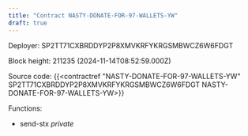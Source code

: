 ```yaml
---
title: "Contract NASTY-DONATE-FOR-97-WALLETS-YW"
draft: true
---
```

Deployer: SP2TT71CXBRDDYP2P8XMVKRFYKRGSMBWCZ6W6FDGT


 



Block height: 211235 (2024-11-14T08:52:59.000Z)

Source code: {{<contractref "NASTY-DONATE-FOR-97-WALLETS-YW" SP2TT71CXBRDDYP2P8XMVKRFYKRGSMBWCZ6W6FDGT NASTY-DONATE-FOR-97-WALLETS-YW>}}

Functions:

* send-stx _private_
